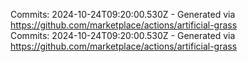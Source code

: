 Commits: 2024-10-24T09:20:00.530Z - Generated via https://github.com/marketplace/actions/artificial-grass
<br>
Commits: 2024-10-24T09:20:00.530Z - Generated via https://github.com/marketplace/actions/artificial-grass
<br>
